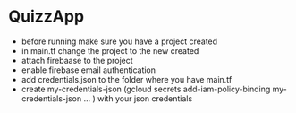 # QuizzApp

- before running make sure you have a project created
- in main.tf change the project to the new created
- attach firebaase to the project
- enable firebase email authentication
- add credentials.json to the folder where you have main.tf
- create my-credentials-json (gcloud secrets add-iam-policy-binding my-credentials-json ... ) with your json credentials
